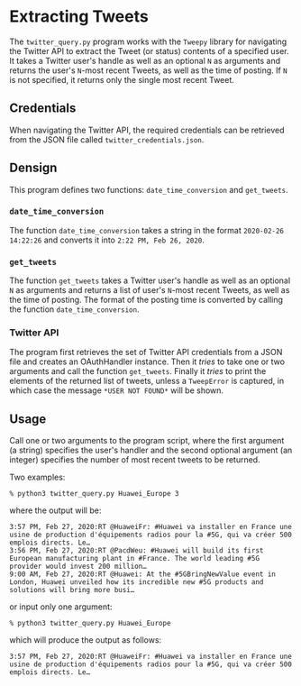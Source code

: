 # Extracting Tweets
The `twitter_query.py` program works with the `Tweepy` library for navigating the Twitter API to extract the Tweet (or status) contents of a specified user. It takes a Twitter user's handle as well as an optional `N` as arguments and returns the user's `N`-most recent Tweets, as well as the time of posting. If `N` is not specified, it returns only the single most recent Tweet.

## Credentials
When navigating the Twitter API, the required credentials can be retrieved  from the JSON file called `twitter_credentials.json`.

## Densign
This program defines two functions: `date_time_conversion` and `get_tweets`.

### `date_time_conversion`
The function `date_time_conversion` takes a string in the format `2020-02-26 14:22:26` and converts it into `2:22 PM, Feb 26, 2020`.

### `get_tweets`
The function `get_tweets` takes a Twitter user's handle as well as an optional `N` as arguments and returns a list of user's `N`-most recent Tweets, as well as the time of posting. The format of the posting time is converted by calling the function `date_time_conversion`.

### Twitter API
The program first retrieves the set of Twitter API credentials from a JSON file and creates an OAuthHandler instance. Then it <em>tries</em> to take one or two arguments and call the function `get_tweets`. Finally it <em>tries</em> to print the elements of the returned list of tweets, unless a `TweepError` is captured, in which case the message `*USER NOT FOUND*` will be shown.

## Usage
Call one or two arguments to the program script, where the first argument (a string) specifies the user's handler and the second optional argument (an integer) specifies the number of most recent tweets to be returned.

Two examples:

    % python3 twitter_query.py Huawei_Europe 3

where the output will be:

    3:57 PM, Feb 27, 2020:RT @HuaweiFr: #Huawei va installer en France une usine de production d'équipements radios pour la #5G, qui va créer 500 emplois directs. Le…
    3:56 PM, Feb 27, 2020:RT @PacdWeu: #Huawei will build its first European manufacturing plant in #France. The world leading #5G provider would invest 200 million…
    9:00 AM, Feb 27, 2020:RT @Huawei: At the #5GBringNewValue event in London, Huawei unveiled how its incredible new #5G products and solutions will bring more busi…

or input only one argument:

    % python3 twitter_query.py Huawei_Europe

which will produce the output as follows:

    3:57 PM, Feb 27, 2020:RT @HuaweiFr: #Huawei va installer en France une usine de production d'équipements radios pour la #5G, qui va créer 500 emplois directs. Le…







